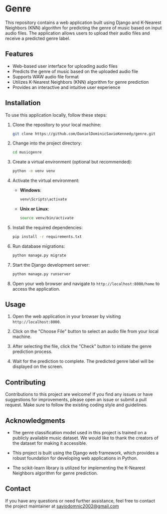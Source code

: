 # Genre

This repository contains a web application built using Django and K-Nearest Neighbors (KNN) algorithm for predicting the genre of music based on input audio files. The application allows users to upload their audio files and receive a predicted genre label.

## Features

- Web-based user interface for uploading audio files
- Predicts the genre of music based on the uploaded audio file
- Supports WAW audio file format
- Utilizes K-Nearest Neighbors (KNN) algorithm for genre prediction
- Provides an interactive and intuitive user experience

## Installation

To use this application locally, follow these steps:

1. Clone the repository to your local machine:

   ```bash
   git clone https://github.com/DanielDominicSavioKennedy/genre.git
   ```

2. Change into the project directory:

   ```bash
   cd musicgenre
   ```

3. Create a virtual environment (optional but recommended):

   ```bash
   python -m venv venv
   ```

4. Activate the virtual environment:

   - **Windows**:

     ```bash
     venv\Scripts\activate
     ```

   - **Unix or Linux**:

     ```bash
     source venv/bin/activate
     ```

5. Install the required dependencies:

   ```bash
   pip install -r requirements.txt
   ```

6. Run database migrations:

   ```bash
   python manage.py migrate
   ```

7. Start the Django development server:

   ```bash
   python manage.py runserver
   ```

8. Open your web browser and navigate to `http://localhost:8000/home` to access the application.

## Usage

1. Open the web application in your browser by visiting `http://localhost:8000`.

2. Click on the "Choose File" button to select an audio file from your local machine.

3. After selecting the file, click the "Check" button to initiate the genre prediction process.

4. Wait for the prediction to complete. The predicted genre label will be displayed on the screen.


## Contributing

Contributions to this project are welcome! If you find any issues or have suggestions for improvements, please open an issue or submit a pull request. Make sure to follow the existing coding style and guidelines.


## Acknowledgments

- The genre classification model used in this project is trained on a publicly available music dataset. We would like to thank the creators of the dataset for making it accessible.

- This project is built using the Django web framework, which provides a robust foundation for developing web applications in Python.

- The scikit-learn library is utilized for implementing the K-Nearest Neighbors algorithm for genre prediction.

## Contact

If you have any questions or need further assistance, feel free to contact the project maintainer at saviodomnic2002@gmail.com
